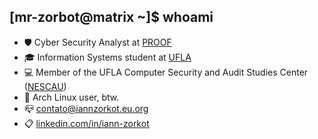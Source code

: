 ## [mr-zorbot@matrix ~]$ whoami
- 🛡️ Cyber Security Analyst at [PROOF](https://proof.com.br) 
- 🎓 Information Systems student at [UFLA](https://ufla.br)
- 💻 Member of the UFLA Computer Security and Audit Studies Center ([NESCAU](https://github.com/NESCAU-UFLA))
- 🐧 Arch Linux user, btw.
- 📪 contato@iannzorkot.eu.org
- 📋 [linkedin.com/in/iann-zorkot](https://linkedin.com/in/iann-zorkot)
